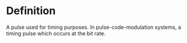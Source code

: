 # Definition

A pulse used for timing purposes. In pulse-code-modulation systems, a
timing pulse which occurs at the bit rate.

